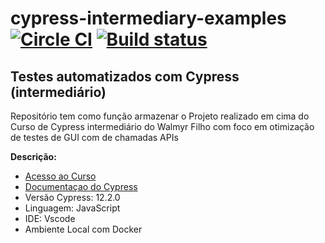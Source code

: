 # cypress-intermediary-examples [![Circle CI](https://circleci.com/gh/cypress-io/cypress-example-todomvc.svg?style=svg)](https://circleci.com/gh/cypress-io/cypress-example-todomvc) [![Build status](https://ci.appveyor.com/api/projects/status/6wjyoye82orkkyny/branch/master?svg=true)](https://ci.appveyor.com/project/cypress-io/cypress-example-todomvc/branch/master)

## Testes automatizados com Cypress (intermediário)

Repositório tem como função armazenar o Projeto realizado em cima do Curso de Cypress intermediário do Walmyr Filho com foco em otimização de testes de GUI com de chamadas APIs

**Descrição:**

* [Acesso ao Curso](https://www.udemy.com/course/testes-automatizados-com-cypress-intermediario)
* [Documentaçao do Cypress](https://on.cypress.io)
* Versão Cypress: 12.2.0
* Linguagem: JavaScript
* IDE: Vscode
* Ambiente Local com Docker 


